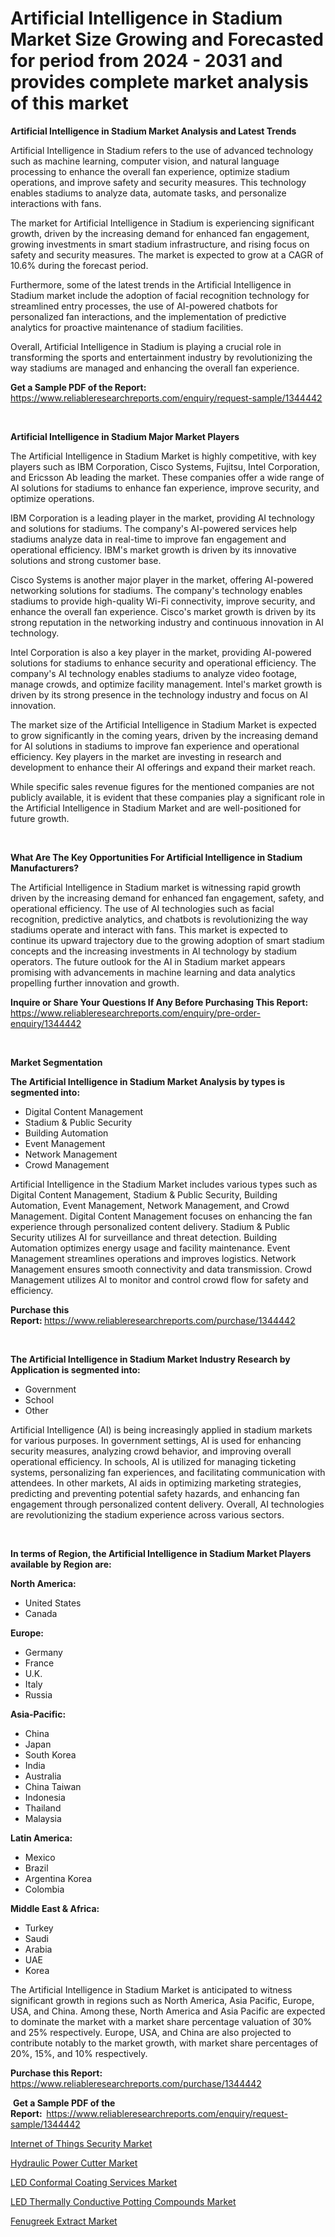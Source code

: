 <p><h1>Artificial Intelligence in Stadium Market Size Growing and Forecasted for period from 2024 - 2031 and provides complete market analysis of this market</h1></p><p><strong>Artificial Intelligence in Stadium Market Analysis and Latest Trends</strong></p>
<p><p>Artificial Intelligence in Stadium refers to the use of advanced technology such as machine learning, computer vision, and natural language processing to enhance the overall fan experience, optimize stadium operations, and improve safety and security measures. This technology enables stadiums to analyze data, automate tasks, and personalize interactions with fans.</p><p>The market for Artificial Intelligence in Stadium is experiencing significant growth, driven by the increasing demand for enhanced fan engagement, growing investments in smart stadium infrastructure, and rising focus on safety and security measures. The market is expected to grow at a CAGR of 10.6% during the forecast period.</p><p>Furthermore, some of the latest trends in the Artificial Intelligence in Stadium market include the adoption of facial recognition technology for streamlined entry processes, the use of AI-powered chatbots for personalized fan interactions, and the implementation of predictive analytics for proactive maintenance of stadium facilities.</p><p>Overall, Artificial Intelligence in Stadium is playing a crucial role in transforming the sports and entertainment industry by revolutionizing the way stadiums are managed and enhancing the overall fan experience.</p></p>
<p><strong>Get a Sample PDF of the Report:&nbsp;</strong> <a href="https://www.reliableresearchreports.com/enquiry/request-sample/1344442">https://www.reliableresearchreports.com/enquiry/request-sample/1344442</a></p>
<p>&nbsp;</p>
<p><strong>Artificial Intelligence in Stadium Major Market Players</strong></p>
<p><p>The Artificial Intelligence in Stadium Market is highly competitive, with key players such as IBM Corporation, Cisco Systems, Fujitsu, Intel Corporation, and Ericsson Ab leading the market. These companies offer a wide range of AI solutions for stadiums to enhance fan experience, improve security, and optimize operations.</p><p>IBM Corporation is a leading player in the market, providing AI technology and solutions for stadiums. The company's AI-powered services help stadiums analyze data in real-time to improve fan engagement and operational efficiency. IBM's market growth is driven by its innovative solutions and strong customer base.</p><p>Cisco Systems is another major player in the market, offering AI-powered networking solutions for stadiums. The company's technology enables stadiums to provide high-quality Wi-Fi connectivity, improve security, and enhance the overall fan experience. Cisco's market growth is driven by its strong reputation in the networking industry and continuous innovation in AI technology.</p><p>Intel Corporation is also a key player in the market, providing AI-powered solutions for stadiums to enhance security and operational efficiency. The company's AI technology enables stadiums to analyze video footage, manage crowds, and optimize facility management. Intel's market growth is driven by its strong presence in the technology industry and focus on AI innovation.</p><p>The market size of the Artificial Intelligence in Stadium Market is expected to grow significantly in the coming years, driven by the increasing demand for AI solutions in stadiums to improve fan experience and operational efficiency. Key players in the market are investing in research and development to enhance their AI offerings and expand their market reach.</p><p>While specific sales revenue figures for the mentioned companies are not publicly available, it is evident that these companies play a significant role in the Artificial Intelligence in Stadium Market and are well-positioned for future growth.</p></p>
<p>&nbsp;</p>
<p><strong>What Are The Key Opportunities For Artificial Intelligence in Stadium Manufacturers?</strong></p>
<p><p>The Artificial Intelligence in Stadium market is witnessing rapid growth driven by the increasing demand for enhanced fan engagement, safety, and operational efficiency. The use of AI technologies such as facial recognition, predictive analytics, and chatbots is revolutionizing the way stadiums operate and interact with fans. This market is expected to continue its upward trajectory due to the growing adoption of smart stadium concepts and the increasing investments in AI technology by stadium operators. The future outlook for the AI in Stadium market appears promising with advancements in machine learning and data analytics propelling further innovation and growth.</p></p>
<p><strong>Inquire or Share Your Questions If Any Before Purchasing This Report:</strong> <a href="https://www.reliableresearchreports.com/enquiry/pre-order-enquiry/1344442">https://www.reliableresearchreports.com/enquiry/pre-order-enquiry/1344442</a></p>
<p>&nbsp;</p>
<p><strong>Market Segmentation</strong></p>
<p><strong>The Artificial Intelligence in Stadium Market Analysis by types is segmented into:</strong></p>
<p><ul><li>Digital Content Management</li><li>Stadium & Public Security</li><li>Building Automation</li><li>Event Management</li><li>Network Management</li><li>Crowd Management</li></ul></p>
<p><p>Artificial Intelligence in the Stadium Market includes various types such as Digital Content Management, Stadium & Public Security, Building Automation, Event Management, Network Management, and Crowd Management. Digital Content Management focuses on enhancing the fan experience through personalized content delivery. Stadium & Public Security utilizes AI for surveillance and threat detection. Building Automation optimizes energy usage and facility maintenance. Event Management streamlines operations and improves logistics. Network Management ensures smooth connectivity and data transmission. Crowd Management utilizes AI to monitor and control crowd flow for safety and efficiency.</p></p>
<p><strong>Purchase this Report:&nbsp;</strong><a href="https://www.reliableresearchreports.com/purchase/1344442">https://www.reliableresearchreports.com/purchase/1344442</a></p>
<p>&nbsp;</p>
<p><strong>The Artificial Intelligence in Stadium Market Industry Research by Application is segmented into:</strong></p>
<p><ul><li>Government</li><li>School</li><li>Other</li></ul></p>
<p><p>Artificial Intelligence (AI) is being increasingly applied in stadium markets for various purposes. In government settings, AI is used for enhancing security measures, analyzing crowd behavior, and improving overall operational efficiency. In schools, AI is utilized for managing ticketing systems, personalizing fan experiences, and facilitating communication with attendees. In other markets, AI aids in optimizing marketing strategies, predicting and preventing potential safety hazards, and enhancing fan engagement through personalized content delivery. Overall, AI technologies are revolutionizing the stadium experience across various sectors.</p></p>
<p>&nbsp;</p>
<p><strong>In terms of Region, the Artificial Intelligence in Stadium Market Players available by Region are:</strong></p>
<p>
    <p> <strong> North America: </strong>
        <ul>
            <li>United States</li>
            <li>Canada</li>
        </ul>
        </p> 
    <p> <strong> Europe: </strong>
        <ul>
            <li>Germany</li>
            <li>France</li>
            <li>U.K.</li>
            <li>Italy</li>
            <li>Russia</li>
        </ul>
        </p> 
    <p> <strong> Asia-Pacific: </strong>
        <ul>
            <li>China</li>
            <li>Japan</li>
            <li>South Korea</li>
            <li>India</li>
            <li>Australia</li>
            <li>China Taiwan</li>
            <li>Indonesia</li>
            <li>Thailand</li>
            <li>Malaysia</li>
        </ul>
        </p> 
    <p> <strong> Latin America: </strong>
        <ul>
            <li>Mexico</li>
            <li>Brazil</li>
            <li>Argentina Korea</li>
            <li>Colombia</li>
        </ul>
        </p> 
    <p> <strong> Middle East & Africa: </strong>
        <ul>
            <li>Turkey</li>
            <li>Saudi</li>
            <li>Arabia</li>
            <li>UAE</li>
            <li>Korea</li>
        </ul>
    </p>
    </p>
<p><p>The Artificial Intelligence in Stadium Market is anticipated to witness significant growth in regions such as North America, Asia Pacific, Europe, USA, and China. Among these, North America and Asia Pacific are expected to dominate the market with a market share percentage valuation of 30% and 25% respectively. Europe, USA, and China are also projected to contribute notably to the market growth, with market share percentages of 20%, 15%, and 10% respectively.</p></p>
<p><strong>Purchase this Report: </strong><a href="https://www.reliableresearchreports.com/purchase/1344442">https://www.reliableresearchreports.com/purchase/1344442</a></p>
<p>&nbsp;<strong>Get a Sample PDF of the Report:&nbsp;&nbsp;</strong><a href="https://www.reliableresearchreports.com/enquiry/request-sample/1344442">https://www.reliableresearchreports.com/enquiry/request-sample/1344442</a></p>
<p><strong></strong></p>
<p><p><a href="https://medium.com/@samanthamills76/analyzing-internet-of-things-security-market-global-industry-perspective-and-forecast-2024-to-4d97862d857a">Internet of Things Security Market</a></p><p><a href="https://medium.com/p/2e2a583cb085/edit">Hydraulic Power Cutter Market</a></p><p><a href="https://github.com/RoccoManning/Market-Research-Report-List-3/blob/main/led-conformal-coating-services-market.md">LED Conformal Coating Services Market</a></p><p><a href="https://github.com/edytherolanlouisejk1miz0wig/Market-Research-Report-List-1/blob/main/led-thermally-conductive-potting-compounds-market.md">LED Thermally Conductive Potting Compounds Market</a></p><p><a href="https://medium.com/p/b18c362e379e/edit">Fenugreek Extract Market</a></p></p>